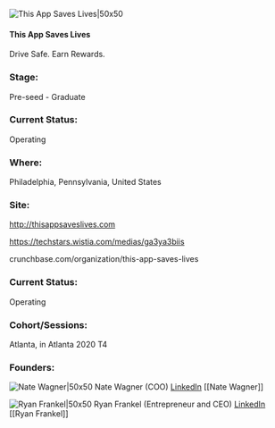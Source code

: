 

![This App Saves Lives|50x50](https://apimg.techstars.com/connect/images/image_files/5f638187a36c112899000047/original/PRIMARY_LOGO_COLOR.png)

#### This App Saves Lives
Drive Safe. Earn Rewards.

### Stage: 
Pre-seed - Graduate 

### Current Status: 
Operating

### Where:
Philadelphia, Pennsylvania, United States

### Site:
http://thisappsaveslives.com

https://techstars.wistia.com/medias/ga3ya3biis

crunchbase.com/organization/this-app-saves-lives

### Current Status: 
Operating

### Cohort/Sessions: 
Atlanta, in Atlanta 2020 T4

### Founders: 

![Nate Wagner|50x50]() Nate Wagner (COO) [LinkedIn](https://linkedin.com/in/nathanielwagnerkop) [[Nate Wagner]]

![Ryan Frankel|50x50](https://apimg.techstars.com/connect/images/image_files/591469bc9c66a9180d000003/original/Ryan-Frankel_-_About_2.jpeg) Ryan Frankel (Entrepreneur and CEO) [LinkedIn](https://linkedin.com/in/ryanvfrankel) [[Ryan Frankel]]


